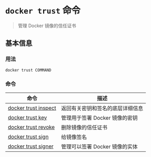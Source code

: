# `docker trust` 命令

> 管理 Docker 镜像的信任证书

## 基本信息

### 用法

```
docker trust COMMAND
```

### 命令

| 命令 | 描述 |
| ------------- | ------------- |
| [docker trust inspect](https://docs.docker.com/engine/reference/commandline/trust_inspect/) | 返回有关密钥和签名的底层详细信息 |
| [docker trust key](https://docs.docker.com/engine/reference/commandline/trust_key/) | 管理用于签署 Docker 镜像的密钥 |
| [docker trust revoke](https://docs.docker.com/engine/reference/commandline/trust_revoke/) | 删除镜像的信任证书 |
| [docker trust sign](https://docs.docker.com/engine/reference/commandline/trust_sign/) | 给镜像签名 |
| [docker trust signer](https://docs.docker.com/engine/reference/commandline/trust_signer/) | 管理可以签署 Docker 镜像的实体 |

